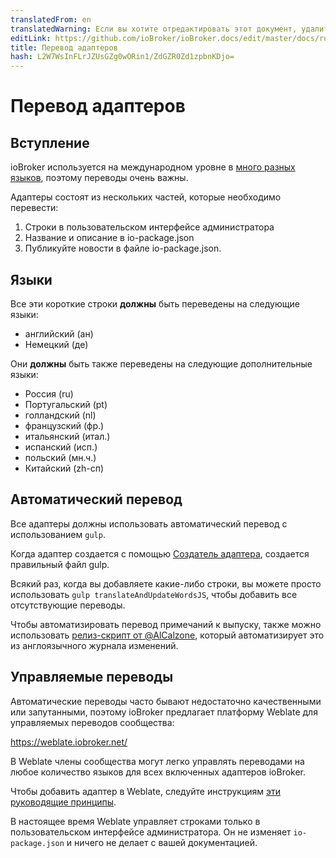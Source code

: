 ```yaml
---
translatedFrom: en
translatedWarning: Если вы хотите отредактировать этот документ, удалите поле «translationFrom», в противном случае этот документ будет снова автоматически переведен
editLink: https://github.com/ioBroker/ioBroker.docs/edit/master/docs/ru/dev/adaptertranslate.md
title: Перевод адаптеров
hash: L2W7WsInFLrJZUsGZg0wORin1/ZdGZR0Zd1zpbnKDjo=
---
```

# Перевод адаптеров
## Вступление
ioBroker используется на международном уровне в [много разных языков](https://www.iobroker.net/#en/statistics), поэтому переводы очень важны.

Адаптеры состоят из нескольких частей, которые необходимо перевести:

1. Строки в пользовательском интерфейсе администратора
1. Название и описание в io-package.json
1. Публикуйте новости в файле io-package.json.

## Языки
Все эти короткие строки **должны** быть переведены на следующие языки:

- английский (ан)
- Немецкий (де)

Они **должны** быть также переведены на следующие дополнительные языки:

- Россия (ru)
- Португальский (pt)
- голландский (nl)
- французский (фр.)
- итальянский (итал.)
- испанский (исп.)
- польский (мн.ч.)
- Китайский (zh-сп)

## Автоматический перевод
Все адаптеры должны использовать автоматический перевод с использованием `gulp`.

Когда адаптер создается с помощью [Создатель адаптера](https://github.com/ioBroker/create-adapter), создается правильный файл gulp.

Всякий раз, когда вы добавляете какие-либо строки, вы можете просто использовать `gulp translateAndUpdateWordsJS`, чтобы добавить все отсутствующие переводы.

Чтобы автоматизировать перевод примечаний к выпуску, также можно использовать [релиз-скрипт от @AlCalzone](https://github.com/AlCalzone/release-script), который автоматизирует это из англоязычного журнала изменений.

## Управляемые переводы
Автоматические переводы часто бывают недостаточно качественными или запутанными, поэтому ioBroker предлагает платформу Weblate для управляемых переводов сообщества:

https://weblate.iobroker.net/

В Weblate члены сообщества могут легко управлять переводами на любое количество языков для всех включенных адаптеров ioBroker.

Чтобы добавить адаптер в Weblate, следуйте инструкциям [эти руководящие принципы](https://github.com/ioBrokerTranslator/doc/blob/master/README.md).

В настоящее время Weblate управляет строками только в пользовательском интерфейсе администратора. Он не изменяет `io-package.json` и ничего не делает с вашей документацией.